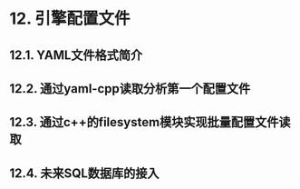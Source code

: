 # 12. 引擎配置文件<br>

## 12.1. YAML文件格式简介<br>

## 12.2. 通过yaml-cpp读取分析第一个配置文件<br>

## 12.3. 通过c++的filesystem模块实现批量配置文件读取<br>

## 12.4. 未来SQL数据库的接入<br>
